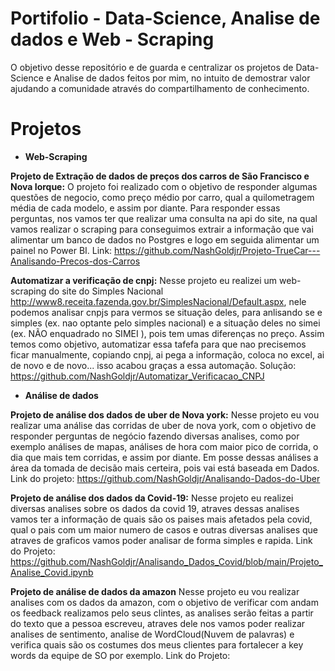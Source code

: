 # Portifolio - Data-Science, Analise de dados e Web - Scraping
O objetivo desse repositório e de guarda e centralizar os projetos de Data-Science e Analise de dados feitos por mim, no intuito de demostrar valor ajudando a comunidade através do compartilhamento de conhecimento.


# Projetos

- **Web-Scraping**

**Projeto de Extração de dados de preços dos carros de São Francisco e Nova Iorque:**
O projeto foi realizado com o objetivo de responder algumas questões de negocio, como preço médio por carro, qual a quilometragem média de cada modelo, e assim por diante.
Para responder essas perguntas, nos vamos ter que realizar uma consulta na api do site, na qual vamos realizar o scraping para conseguimos extrair a informação que vai alimentar um banco de dados no Postgres e logo em seguida alimentar um painel no Power BI.
Link: https://github.com/NashGoldjr/Projeto-TrueCar---Analisando-Precos-dos-Carros


**Automatizar a verificação de cnpj:** Nesse projeto eu realizei um web-scraping do site do Simples Nacional http://www8.receita.fazenda.gov.br/SimplesNacional/Default.aspx, nele podemos analisar cnpjs para vermos se situação deles, para anlisando se e simples (ex. nao optante pelo simples nacional) e a situação deles no simei (ex. NÃO enquadrado no SIMEI
), pois tem umas diferenças no preço. Assim temos como objetivo, automatizar essa tafefa para que nao precisemos ficar manualmente, copiando cnpj, ai pega a informação, coloca no excel, ai de novo e de novo... isso acabou graças a essa automação.
Solução: https://github.com/NashGoldjr/Automatizar_Verificacao_CNPJ


- **Análise de dados**

**Projeto de análise dos dados de uber de Nova york:**
Nesse projeto eu vou realizar uma análise das corridas de uber de nova york, com o objetivo de responder perguntas de negócio fazendo diversas analises, como por exemplo análises de mapas, análises de hora com maior pico de corrida, o dia que mais tem corridas, e assim por diante.  Em posse dessas análises a área da tomada de decisão mais certeira, pois vai está baseada em Dados.
Link do projeto: https://github.com/NashGoldjr/Analisando-Dados-do-Uber


**Projeto de análise dos dados da Covid-19:**
Nesse projeto eu realizei diversas analises sobre os dados da covid 19, atraves dessas analises vamos ter a informação de quais são os paises mais afetados pela covid, qual o pais com um maior numero de casos e outras diversas analises que atraves de graficos vamos poder analisar de forma simples e rapida.
Link do Projeto: https://github.com/NashGoldjr/Analisando_Dados_Covid/blob/main/Projeto_Analise_Covid.ipynb


**Projeto de análise de dados da amazon**
Nesse projeto eu vou realizar analises com os dados da amazon, com o objetivo de verificar com andam os feedback realizamos pelo seus clintes, as analises serão feitas a partir do texto que a pessoa escreveu, atraves dele nos vamos poder realizar analises de sentimento, analise de WordCloud(Nuvem de palavras) e verifica quais são os costumes dos meus clientes para fortalecer a key words da equipe de SO por exemplo.
Link do Projeto: 

